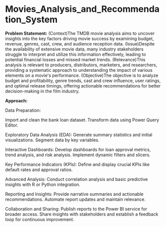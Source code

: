 # Movies_Analysis_and_Recommendation_System
**Problem Statement:**
(Context)The TMDB movie analysis aims to uncover insights into the key factors driving movie success by examining budget, revenue, genres, cast, crew, and audience reception data. (Issue)Despite the availability of extensive movie data, many industry stakeholders struggle to interpret and utilize this information effectively, leading to potential financial losses and missed market trends. (Relevance)This analysis is relevant to producers, distributors, marketers, and researchers, providing a systematic approach to understanding the impact of various elements on a movie's performance. (Objective)The objective is to analyze budget and profitability, genre trends, cast and crew influence, user ratings, and optimal release timings, offering actionable recommendations for better decision-making in the film industry.

**Approach:**

Data Preparation:

Import and clean the bank loan dataset. Transform data using Power Query Editor.

Exploratory Data Analysis (EDA):
Generate summary statistics and initial visualizations. Segment data by key variables.

Interactive Dashboards:
Develop dashboards for loan approval metrics, trend analysis, and risk analysis. Implement dynamic filters and slicers.

Key Performance Indicators (KPIs):
Define and display crucial KPIs like default rates and approval ratios.

Advanced Analysis:
Conduct correlation analysis and basic predictive insights with R or Python integration.

Reporting and Insights:
Provide narrative summaries and actionable recommendations. Automate report updates and maintain relevance.

Collaboration and Sharing:
Publish reports to the Power BI service for broader access. Share insights with stakeholders and establish a feedback loop for continuous improvement.

